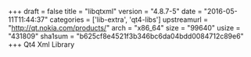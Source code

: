 +++
draft = false
title = "libqtxml"
version = "4.8.7-5"
date = "2016-05-11T11:44:37"
categories = ['lib-extra', 'qt4-libs']
upstreamurl = "http://qt.nokia.com/products/"
arch = "x86_64"
size = "99640"
usize = "431809"
sha1sum = "b625cf8e4521f3b346bc6da04bdd0084712c89e6"
+++
Qt4 Xml Library